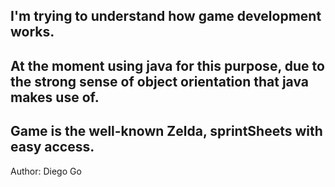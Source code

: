 ## I'm trying to understand how game development works.
## At the moment using java for this purpose, due to the strong sense of object orientation that java makes use of.

## Game is the well-known Zelda, sprintSheets with easy access.



Author: Diego Go

